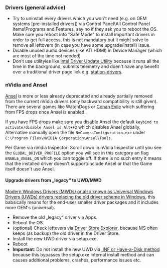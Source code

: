 ### Drivers (general advice)

* Try to uninstall every drivers which you won't need (e.g. on OEM systems [pre-installed drivers]) via Control Panel\All Control Panel Items\Programs and Features, say no if they ask you to reboot the OS. Make sure you reboot into "Safe Mode" to install important drivers in order to get full access, this is not mandatory but it might solve to remove all leftovers (in case you have some upgrade/install) issue.
* Disable unused audio devices (like ATI HDMI) in Device Manager (which are most of the time not needed)
* Don't use utilityies like [Intel Driver Update Utility](https://www.intel.com/content/www/us/en/support/topics/idsa-faq.html) because it runs all the time in the background, submits telemetry and doen't have any benefit over a traditional driver page liek e.g. [station-drivers](https://www.station-drivers.com/index.php?lang=en).

### nVidia and Ansel

[Ansel](https://www.geforce.com/hardware/technology/ansel) is more or less already deprecated and already partially removed from the current nVidia drivers (only backward compatibility is still given). There are several games like WatchDogs or [Conan Exile](https://steamcommunity.com/app/440900/discussions/0/133256959371919651/) which suffering from FPS drops once Ansel is enabled.

If you have FPS drops make sure you disable Ansel the default `keybind to activate/disable Ansel is Alt+F2` which disables Ansel globally. Alternative manually open the file `NvCameraConfiguration.exe` under `C:\Program Files\NVIDIA Corporation\Ansel\Tools`.

Per Game via nVidia Inspector:
Scroll down in nVidia Inspector until you see the `GLOBAL_DRIVER_PROFILE` option you will see in this category an flag `ENABLE_ANSEL_ON` which you can toggle off. If there is no such entry it means that the installed driver doesn't support/include Ansel or that the Game itself doesn't use Ansel. 


#### Upgrade drivers from „legacy“ to UWD/MWD

[Modern Windows Drivers (MWDs) or also known as Universal Windows Drivers (UWDs) drivers replacing the old driver scheme in Windows](https://docs.microsoft.com/en-us/windows-hardware/drivers/develop/getting-started-with-universal-drivers), this babsically means for the end-user smaller driver packages and it includes more OEM's (universal).

* Remove the old „legacy“ driver via Apps.
* Reboot the OS.
* (optional) Check leftovers via [Driver Store Explorer](https://github.com/lostindark/DriverStoreExplorer), because MS often keeps (as backup) the old driver in the Driver Store.
* Install the new UWD driver via setup.exe.
* Reboot
* **Important**: Do not install the new UWD via [.INF or Have-a-Disk method](https://www.computerhope.com/issues/ch000834.htm#have-disk) because this bypasses the setup.exe internal install method and can causes additional problems, crashes, performance issues etc. 
